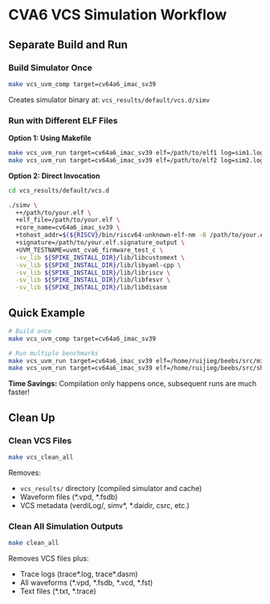 # CVA6 VCS Simulation Workflow

## Separate Build and Run

### Build Simulator Once
```bash
make vcs_uvm_comp target=cv64a6_imac_sv39
```
Creates simulator binary at: `vcs_results/default/vcs.d/simv`

### Run with Different ELF Files

**Option 1: Using Makefile**
```bash
make vcs_uvm_run target=cv64a6_imac_sv39 elf=/path/to/elf1 log=sim1.log
make vcs_uvm_run target=cv64a6_imac_sv39 elf=/path/to/elf2 log=sim2.log
```

**Option 2: Direct Invocation**
```bash
cd vcs_results/default/vcs.d

./simv \
  ++/path/to/your.elf \
  +elf_file=/path/to/your.elf \
  +core_name=cv64a6_imac_sv39 \
  +tohost_addr=$(${RISCV}/bin/riscv64-unknown-elf-nm -B /path/to/your.elf | grep -w tohost | cut -d' ' -f1) \
  +signature=/path/to/your.elf.signature_output \
  +UVM_TESTNAME=uvmt_cva6_firmware_test_c \
  -sv_lib ${SPIKE_INSTALL_DIR}/lib/libcustomext \
  -sv_lib ${SPIKE_INSTALL_DIR}/lib/libyaml-cpp \
  -sv_lib ${SPIKE_INSTALL_DIR}/lib/libriscv \
  -sv_lib ${SPIKE_INSTALL_DIR}/lib/libfesvr \
  -sv_lib ${SPIKE_INSTALL_DIR}/lib/libdisasm
```

## Quick Example
```bash
# Build once
make vcs_uvm_comp target=cv64a6_imac_sv39

# Run multiple benchmarks
make vcs_uvm_run target=cv64a6_imac_sv39 elf=/home/ruijieg/beebs/src/miniz/miniz log=miniz.log
make vcs_uvm_run target=cv64a6_imac_sv39 elf=/home/ruijieg/beebs/src/sha/sha log=sha.log
```

**Time Savings:** Compilation only happens once, subsequent runs are much faster!

## Clean Up

### Clean VCS Files
```bash
make vcs_clean_all
```
Removes:
- `vcs_results/` directory (compiled simulator and cache)
- Waveform files (*.vpd, *.fsdb)
- VCS metadata (verdiLog/, simv*, *.daidir, csrc, etc.)

### Clean All Simulation Outputs
```bash
make clean_all
```
Removes VCS files plus:
- Trace logs (trace*.log, trace*.dasm)
- All waveforms (*.vpd, *.fsdb, *.vcd, *.fst)
- Text files (*.txt, *.trace)